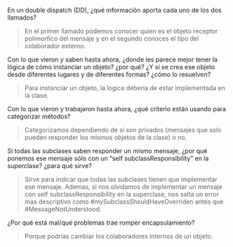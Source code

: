 
En un double dispatch (DD), ¿qué información aporta cada uno de los dos llamados?
> En el primer llamado podemos conocer quien es el objeto receptor polimorfico del mensaje y en el segundo conoces el tipo del colaborador externo.

Con lo que vieron y saben hasta ahora, ¿donde les parece mejor tener la lógica de cómo instanciar un objeto? ¿por qué? ¿Y si se crea ese objeto desde diferentes lugares y de diferentes formas? ¿cómo lo resuelven?
> Para instanciar un objeto, la logica deberia de estar implementada en la clase.

Con lo que vieron y trabajaron hasta ahora, ¿qué criterio están usando para categorizar métodos?
>Categorizamos dependiendo de si son privados (mensajes que solo pueden responder los mismos objetos de la clase) o no.

Si todas las subclases saben responder un mismo mensaje, ¿por qué ponemos ese mensaje sólo con un “self subclassResponsibility” en la superclase? ¿para qué sirve?
> Sirve para indicar que todas las subclases tienen que implementar ese mensaje. Ademas, si nos olvidamos de implementar un mensaje con self subclassResponsibility en la superclase,
nos salta un error mas descriptivo como #mySubclassShouldHaveOverriden antes que #MessageNotUnderstood.

¿Por qué está mal/qué problemas trae romper encapsulamiento?
> Porque podrias cambiar los colaboradores internos de un objeto.
